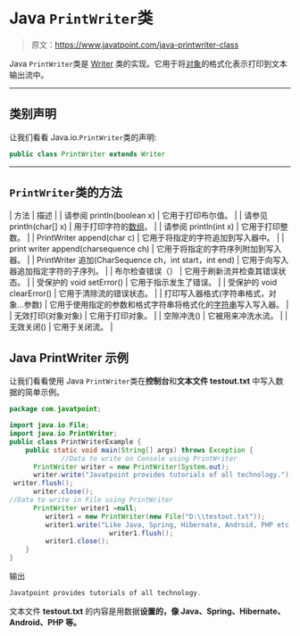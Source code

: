 # Java `PrintWriter`类

> 原文：<https://www.javatpoint.com/java-printwriter-class>

Java `PrintWriter`类是 [Writer](java-writer-class) 类的实现。它用于将[对象](object-and-class-in-java)的格式化表示打印到文本输出流中。

* * *

## 类别声明

让我们看看 Java.io.`PrintWriter`类的声明:

```java
public class PrintWriter extends Writer

```

* * *

## `PrintWriter`类的方法

| 方法 | 描述 |
| 请参阅 println(boolean x) | 它用于打印布尔值。 |
| 请参见 println(char[] x) | 用于打印字符的[数组](array-in-java)。 |
| 请参阅 println(int x) | 它用于打印整数。 |
| PrintWriter append(char c) | 它用于将指定的字符追加到写入器中。 |
| print writer append(charsequence ch) | 它用于将指定的字符序列附加到写入器。 |
| PrintWriter 追加(CharSequence ch，int start，int end) | 它用于向写入器追加指定字符的子序列。 |
| 布尔检查错误（） | 它用于刷新流并检查其错误状态。 |
| 受保护的 void setError() | 它用于指示发生了错误。 |
| 受保护的 void clearError() | 它用于清除流的错误状态。 |
| 打印写入器格式(字符串格式，对象...参数) | 它用于使用指定的参数和格式字符串将格式化的[字符串](java-string)写入写入器。 |
| 无效打印(对象对象) | 它用于打印对象。 |
| 空隙冲洗() | 它被用来冲洗水流。 |
| 无效关闭() | 它用于关闭流。 |

## Java PrintWriter 示例

让我们看看使用 Java `PrintWriter`类在**控制台**和**文本文件 testout.txt** 中写入数据的简单示例。

```java
package com.javatpoint;

import java.io.File;
import java.io.PrintWriter;
public class PrintWriterExample {
	public static void main(String[] args) throws Exception {
             //Data to write on Console using PrintWriter
	  PrintWriter writer = new PrintWriter(System.out);	 
	  writer.write("Javatpoint provides tutorials of all technology.");  	 
 writer.flush();
	  writer.close();
//Data to write in File using PrintWriter	  
	  PrintWriter writer1 =null;	
  		 writer1 = new PrintWriter(new File("D:\\testout.txt"));
  		 writer1.write("Like Java, Spring, Hibernate, Android, PHP etc.");  		                                       
                         writer1.flush();
	     writer1.close();
 	}
}

```

输出

```java
Javatpoint provides tutorials of all technology.

```

文本文件 **testout.txt** 的内容是用数据**设置的，像 Java、Spring、Hibernate、Android、PHP 等。**